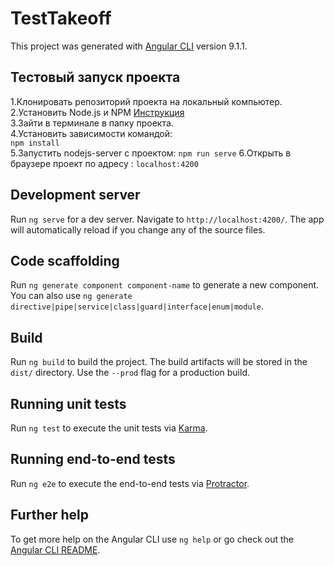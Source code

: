 # TestTakeoff

This project was generated with [Angular CLI](https://github.com/angular/angular-cli) version 9.1.1.

## Тестовый запуск проекта
1.Клонировать репозиторий проекта на локальный компьютер.   
2.Установить Node.js и NPM [Инструкция](https://nodejs.org/ru/download/package-manager/)   
3.Зайти в терминале в папку проекта.   
4.Установить зависимости командой:   
`npm install`   
5.Запустить nodejs-server с проектом:
`npm run serve`
6.Открыть в браузере проект по адресу : `localhost:4200`



## Development server

Run `ng serve` for a dev server. Navigate to `http://localhost:4200/`. The app will automatically reload if you change any of the source files.

## Code scaffolding

Run `ng generate component component-name` to generate a new component. You can also use `ng generate directive|pipe|service|class|guard|interface|enum|module`.

## Build

Run `ng build` to build the project. The build artifacts will be stored in the `dist/` directory. Use the `--prod` flag for a production build.

## Running unit tests

Run `ng test` to execute the unit tests via [Karma](https://karma-runner.github.io).

## Running end-to-end tests

Run `ng e2e` to execute the end-to-end tests via [Protractor](http://www.protractortest.org/).

## Further help

To get more help on the Angular CLI use `ng help` or go check out the [Angular CLI README](https://github.com/angular/angular-cli/blob/master/README.md).
